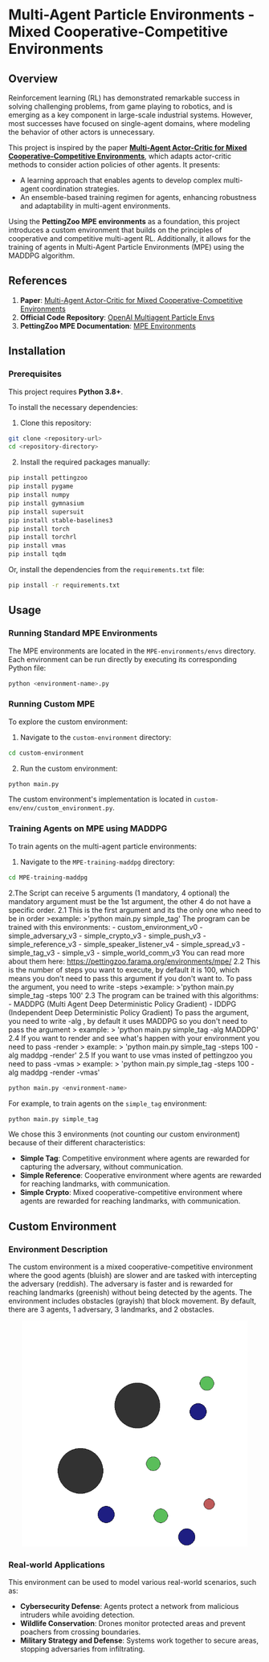 # Multi-Agent Particle Environments - Mixed Cooperative-Competitive Environments

## Overview
Reinforcement learning (RL) has demonstrated remarkable success in solving challenging problems, from game playing to robotics, and is emerging as a key component in large-scale industrial systems. However, most successes have focused on single-agent domains, where modeling the behavior of other actors is unnecessary.

This project is inspired by the paper **[Multi-Agent Actor-Critic for Mixed Cooperative-Competitive Environments](https://arxiv.org/abs/1706.02275)**, which adapts actor-critic methods to consider action policies of other agents. It presents:
- A learning approach that enables agents to develop complex multi-agent coordination strategies.
- An ensemble-based training regimen for agents, enhancing robustness and adaptability in multi-agent environments.

Using the **PettingZoo MPE environments** as a foundation, this project introduces a custom environment that builds on the principles of cooperative and competitive multi-agent RL. Additionally, it allows for the training of agents in Multi-Agent Particle Environments (MPE) using the MADDPG algorithm.

## References
1. **Paper**: [Multi-Agent Actor-Critic for Mixed Cooperative-Competitive Environments](https://arxiv.org/abs/1706.02275)  
2. **Official Code Repository**: [OpenAI Multiagent Particle Envs](https://github.com/openai/multiagent-particle-envs)
3. **PettingZoo MPE Documentation**: [MPE Environments](https://pettingzoo.farama.org/environments/mpe/)

## Installation

### Prerequisites
This project requires **Python 3.8+**.  

To install the necessary dependencies:
1. Clone this repository:
```bash
git clone <repository-url>
cd <repository-directory>
```
2. Install the required packages manually:
```bash
pip install pettingzoo
pip install pygame
pip install numpy
pip install gymnasium
pip install supersuit
pip install stable-baselines3
pip install torch
pip install torchrl
pip install vmas
pip install tqdm
```
Or, install the dependencies from the `requirements.txt` file:
```bash
pip install -r requirements.txt
```

## Usage

### Running Standard MPE Environments

The MPE environments are located in the `MPE-environments/envs` directory. Each environment can be run directly by executing its corresponding Python file:
```bash
python <environment-name>.py
```

### Running Custom MPE
To explore the custom environment:
1. Navigate to the `custom-environment` directory:
```bash
cd custom-environment
```
2. Run the custom environment:
```bash
python main.py
```

The custom environment's implementation is located in `custom-env/env/custom_environment.py`.

### Training Agents on MPE using MADDPG
To train agents on the multi-agent particle environments:
1. Navigate to the `MPE-training-maddpg` directory:
```bash
cd MPE-training-maddpg
```
2.The Script can receive 5 arguments (1 mandatory, 4 optional) the mandatory argument must be the 1st argument, the other 4 do not have a specific order.
2.1<environment-name>
    This is the first argument and its the only one who need to be in order
            >example:
                >'python main.py simple_tag'
            The program can be trained with this environments:
                    - custom_environment_v0
                    - simple_adversary_v3
                    - simple_crypto_v3
                    - simple_push_v3
                    - simple_reference_v3
                    - simple_speaker_listener_v4
                    - simple_spread_v3
                    - simple_tag_v3
                    - simple_v3
                    - simple_world_comm_v3
            You can read more about them here:
            https://pettingzoo.farama.org/environments/mpe/
2.2<steps>
        This is the number of steps you want to execute, by default it is 100, which means you don't need to pass this argument if you don't want to.
        To pass the argument, you need to write -steps <number-of-steps>
        >example:
            >'python main.py simple_tag -steps 100'
2.3<alg>
        The program can be trained with this algorithms:
                - MADDPG (Multi Agent Deep Deterministic Policy Gradient)
                - IDDPG (Independent Deep Deterministic Policy Gradient)
        To pass the argument, you need to write -alg <acronym-of-the-name>, by default it uses MADDPG so you don't need to pass the argument
        > example:
            > 'python main.py simple_tag -alg MADDPG'
2.4<render>
        If you want to render and see what's happen with your environment you need to pass -render
        > example:
            > 'python main.py simple_tag -steps 100 -alg maddpg -render'
2.5<vmas>
        If you want to use vmas insted of pettingzoo you need to pass -vmas
        > example:
            > 'python main.py simple_tag -steps 100 -alg maddpg -render -vmas'
```bash
python main.py <environment-name>
```
For example, to train agents on the `simple_tag` environment:
```bash
python main.py simple_tag
```

We chose this 3 environments (not counting our custom environment) because of their different characteristics:
- **Simple Tag**: Competitive environment where agents are rewarded for capturing the adversary, without communication.
- **Simple Reference**: Cooperative environment where agents are rewarded for reaching landmarks, with communication.
- **Simple Crypto**: Mixed cooperative-competitive environment where agents are rewarded for reaching landmarks, with communication.

## Custom Environment

### Environment Description
The custom environment is a mixed cooperative-competitive environment where the good agents (bluish) are slower and are tasked with intercepting the adversary (reddish). The adversary is faster and is rewarded for reaching landmarks (greenish) without being detected by the agents. The environment includes obstacles (grayish) that block movement.
By default, there are 3 agents, 1 adversary, 3 landmarks, and 2 obstacles.

<p align="center">
    <img src="docs/images/custom_environment.png" alt="Custom Environment" title="Custom Environment" width="450">
</p>

### Real-world Applications
This environment can be used to model various real-world scenarios, such as:
- **Cybersecurity Defense**: Agents protect a network from malicious intruders while avoiding detection.
- **Wildlife Conservation**: Drones monitor protected areas and prevent poachers from crossing boundaries.
- **Military Strategy and Defense**: Systems work together to secure areas, stopping adversaries from infiltrating. 
